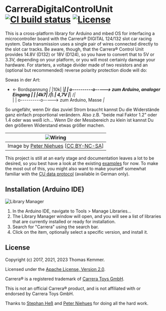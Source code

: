 # CarreraDigitalControlUnit [![CI build status](https://img.shields.io/github/actions/workflow/status/tkem/CarreraDigitalControlUnit/ci.yml)](https://github.com/tkem/CarreraDigitalControlUnit/actions/workflows/ci.yml) [![License](https://img.shields.io/github/license/tkem/CarreraDigitalControlUnit)](https://raw.github.com/tkem/CarreraDigitalControlUnit/master/LICENSE)

This is a cross-platform library for Arduino and mbed OS for
interfacing a microcontroller board with the Carrera® DIGITAL 124/132
slot car racing system.  Data transmission uses a single pair of wires
connected directly to the slot car tracks.  Be aware, though, that the
Carrera® Control Unit provides 14.8V (D132) or 18V (D124), so you have
to convert that to 5V or 3.3V, depending on your platform, or you will
most certainly damage your hardware.  For starters, a voltage divider
made of two resistors and an (optional but recommended) reverse
polarity protection diode will do:

Sowas in der Art:

   +  <- Bordspannung
  _|_
 |10k|
 |___|
   |
   o----------o-----> zum Arduino, analoger Eingang
  _|_      ___|___
 |4k7|       /|\ | 4,7V
 |___|      /_|_\
   |          |
   o----------o-----> zum Arduino, Masse
  _|_

So ungefähr, wenn Dir das zuviel Strom braucht kannst Du die Widerstände ganz einfach proportional verändern.
Also z.B. "beide mal Faktor 1.2" oder 1.4 oder was weiß ich...
Wenn Dir der Messbereich zu klein ist kannst Du den größeren Widerstand etwas größer machen.

| ![Wiring](http://www.wasserstoffe.de/carrera-hacks/protocol-decode/carrera-decode-Steckplatine.png) |
|:---:|
| Image by [Peter Niehues](http://www.wasserstoffe.de/carrera-hacks/) [[CC BY-NC-SA](https://creativecommons.org/licenses/by-nc-sa/3.0/)] |

This project is still at an early stage and documentation leaves a lot
to be desired, so you best have a look at the existing
[examples](examples) for now.  To make the most out of this, you
might also want to make yourself somewhat familiar with the [CU data
protocol](http://slotbaer.de/carrera-digital-124-132/9-cu-daten-protokoll.html)
(available in German only).


## Installation (Arduino IDE)

![Library Manager](https://user-images.githubusercontent.com/2833077/131675372-67169e0e-5bf7-4c42-a91b-7dffc607f9bb.png)

1. In the Arduino IDE, navigate to Tools > Manage Libraries…
1. The Library Manager window will open, and you will see a list of libraries that are currently installed or ready for installation.
1. Search for "Carrera" using the search bar.
1. Click on the item, optionally select a specific version, and install it.


## License

Copyright (c) 2017, 2021, 2023 Thomas Kemmer.

Licensed under the [Apache License, Version 2.0](https://www.apache.org/licenses/LICENSE-2.0).

Carrera® is a registered trademark of [Carrera Toys GmbH](https://carrera-toys.com/).

This is not an official Carrera® product, and is not affiliated with
or endorsed by Carrera Toys GmbH.

Thanks to [Stephan Heß](http://www.slotbaer.de/) and [Peter
Niehues](http://www.wasserstoffe.de/carrera-hacks/) for doing all the
hard work.
